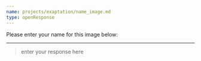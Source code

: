 ```yaml
---
name: projects/exaptation/name_image.md
type: openResponse
---
```


Please enter your name for this image below:

---

> enter your response here
